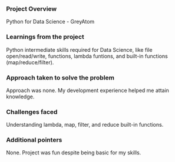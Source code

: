 ### Project Overview

 Python for Data Science - GreyAtom


### Learnings from the project

 Python intermediate skills required for Data Science, like file open/read/write, functions, lambda funtions, and built-in functions (map/reduce/filter).


### Approach taken to solve the problem

 Approach was none. My development experience helped me attain knowledge.


### Challenges faced

 Understanding lambda, map, filter, and reduce built-in functions.


### Additional pointers

 None. Project was fun despite being basic for my skills.


